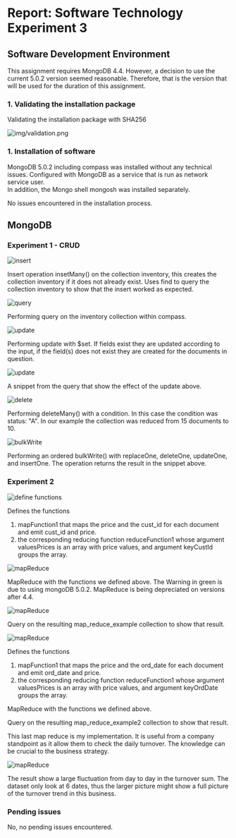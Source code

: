 # Report: Software Technology Experiment 3

## Software Development Environment
This assignment requires MongoDB 4.4. However, a decision to use the current 5.0.2 version seemed reasonable. 
Therefore, that is the version that will be used for the duration of this assignment.

### 1.  Validating the installation package
Validating the installation package with SHA256

![img/validation.png](img/validation.png)

### 1. Installation of software
MongoDB 5.0.2 including compass was installed without any technical issues. 
Configured with MongoDB as a service that is run as network service user.  
In addition, the Mongo shell mongosh was installed separately.

No issues encountered in the installation process.

## MongoDB

### Experiment 1 - CRUD 

![insert](img/crud1.png)

Insert operation insetMany() on the collection inventory, this creates the collection inventory if it does not already exist. 
Uses find to query the collection inventory to show that the insert worked as expected.

![query](img/crud2.png)

Performing query on the inventory collection within compass. 

![update](img/crud3.png)

Performing update with $set. If fields exist they are updated according to the input, 
if the field(s) does not exist they are created for the documents in question. 

![update](img/crud3-2.png)

A snippet from the query that show the effect of the update above.

![delete](img/crud4.png)

Performing deleteMany() with a condition. In this case the condition was status: "A". 
In our example the collection was reduced from 15 documents to 10.

![bulkWrite](img/crud5.png)

Performing an ordered bulkWrite() with replaceOne, deleteOne, updateOne, and insertOne.
The operation returns the result in the snippet above.

### Experiment 2

![define functions](img/mapR.png)

Defines the functions
1) mapFunction1 that maps the price and the cust_id for each document and emit cust_id and price.
2) the corresponding reducing function reduceFunction1 whose argument valuesPrices is an array with price values, and argument keyCustId groups the array.

![mapReduce](img/mapR2.png)

MapReduce with the functions we defined above. 
The Warning in green is due to using mongoDB 5.0.2. MapReduce is being depreciated on versions after 4.4.

![mapReduce](img/mapR3.png)

Query on the resulting map_reduce_example collection to show that result.

![mapReduce](img/mapR4.png)

Defines the functions
1) mapFunction1 that maps the price and the ord_date for each document and emit ord_date and price.
2) the corresponding reducing function reduceFunction1 whose argument valuesPrices is an array with price values, and argument keyOrdDate groups the array.

MapReduce with the functions we defined above.

Query on the resulting map_reduce_example2 collection to show that result.

This last map reduce is my implementation. It is useful from a company standpoint as it allow them to check the daily turnover.
The knowledge can be crucial to the business strategy.

![mapReduce](img/mapR4res.png)

The result show a large fluctuation from day to day in the turnover sum. 
The dataset only look at 6 dates, thus the larger picture might show a full picture of the turnover trend in this business.

### Pending issues
No, no pending issues encountered.